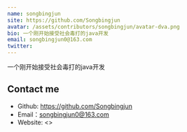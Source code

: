 ```yaml
---
name: songbingjun
site: https://github.com/Songbingjun
avatar: /assets/contributors/songbingjun/avatar-dva.png
bio: 一个刚开始接受社会毒打的java开发
email: songbingjun0@163.com
twitter: 
---
```


一个刚开始接受社会毒打的java开发

## Contact me

- Github: <https://github.com/Songbingjun>
- Email：<songbingjun0@163.com>
- Website: <>
